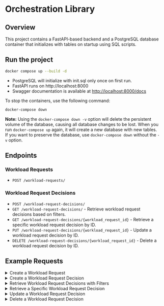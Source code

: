 # Orchestration Library

## Overview

This project contains a FastAPI-based backend and a PostgreSQL database container that initializes with tables on startup using SQL scripts.

## Run the project

```bash
docker compose up --build -d
```
- PostgreSQL will initialize with init.sql only once on first run.
- FastAPI runs on http://localhost:8000
- Swagger documentation is available at [http://localhost:8000/docs](http://localhost:8000/docs)

To stop the containers, use the following command:

```bash
docker-compose down
```

**Note:** Using the `docker-compose down -v` option will delete the persistent volume of the database, causing all database changes to be lost. When you run `docker-compose up` again, it will create a new database with new tables. If you want to preserve the database, use `docker-compose down` without the `-v` option.

## Endpoints

### Workload Requests
- `POST /workload-requests/`

### Workload Request Decisions
- `POST /workload-request-decisions/`
- `GET /workload-request-decisions/` - Retrieve workload request decisions based on filters.
- `GET /workload-request-decisions/{workload_request_id}` - Retrieve a specific workload request decision by ID.
- `PUT /workload-request-decisions/{workload_request_id}` - Update a workload request decision by ID.
- `DELETE /workload-request-decisions/{workload_request_id}` - Delete a workload request decision by ID.

## Example Requests

<details>
<summary>Create a Workload Request</summary>

```bash
curl -X POST http://localhost:8000/workload-requests/ \
  -H "Content-Type: application/json" \
  -d '{
    "name": "nginx-deployment",
    "namespace": "default",
    "api_version": "apps/v1",
    "kind": "Deployment",
    "current_scale": 3
}'
```
</details>

<details>
<summary>Create a Workload Request Decision</summary>

```bash
curl -X POST http://localhost:8000/workload-request-decisions/ \
  -H "Content-Type: application/json" \
  -d '{
    "workload_request_id": 1,
    "node_name": "node-1",
    "queue_name": "main-queue",
    "status": "pending"
}'
```
</details>

<details>
<summary>Retrieve Workload Request Decisions with Filters</summary>

```bash
curl -X GET "http://localhost:8000/workload-request-decisions/?node_name=node-1&status=pending" \
  -H "accept: application/json"
```
</details>

<details>
<summary>Retrieve a Specific Workload Request Decision</summary>

```bash
curl -X GET "http://localhost:8000/workload-request-decisions/1" \
  -H "accept: application/json"
```
</details>

<details>
<summary>Update a Workload Request Decision</summary>

```bash
curl -X PUT "http://localhost:8000/workload-request-decisions/1" \
  -H "Content-Type: application/json" \
  -d '{
    "status": "used"
}'
```
</details>

<details>
<summary>Delete a Workload Request Decision</summary>

```bash
curl -X DELETE "http://localhost:8000/workload-request-decisions/1" \
  -H "accept: application/json"
```
</details>